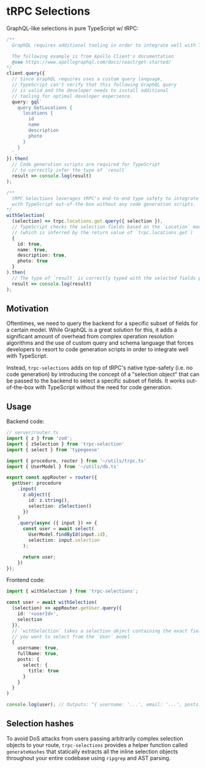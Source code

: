 # tRPC Selections

GraphQL-like selections in pure TypeScript w/ tRPC:

```typescript
/**
  GraphQL requires additional tooling in order to integrate well with TypeScript.

  The following example is from Apollo Client's documentation
  @see https://www.apollographql.com/docs/react/get-started/
*/
client.query({
  // Since GraphQL requires uses a custom query language,
  // TypeScript can't verify that this following GraphQL query
  // is valid and the developer needs to install additional
  // tooling for optimal developer experience.
  query: gql`
    query GetLocations {
      locations {
        id
        name
        description
        photo
      }
    }
  `,
}).then(
  // Code generation scripts are required for TypeScript
  // to correctly infer the type of `result`
  result => console.log(result)
);

/**
  tRPC Selections leverages tRPC's end-to-end type safety to integrate well
  with TypeScript out-of-the-box without any code generation scripts.
*/
withSelection(
  (selection) => trpc.locations.get.query({ selection }),
  // TypeScript checks the selection fields based on the `Location` model
  // (which is inferred by the return value of `trpc.locations.get`)
  {
    id: true,
    name: true,
    description: true,
    photo: true
  }
).then(
  // The type of `result` is correctly typed with the selected fields passed in the above selections object
  result => console.log(result)
);
```

## Motivation

Oftentimes, we need to query the backend for a specific subset of fields for a certain model. While GraphQL is a great solution for this, it adds a significant amount of overhead from complex operation resolution algorithms and the use of custom query and schema language that forces developers to resort to code generation scripts in order to integrate well with TypeScript.

Instead, `trpc-selections` adds on top of tRPC's native type-safety (i.e. no code generation) by introducing the concept of a "selection object" that can be passed to the backend to select a specific subset of fields. It works out-of-the-box with TypeScript without the need for code generation.

## Usage

Backend code:

```typescript
// server/router.ts
import { z } from 'zod';
import { zSelection } from 'trpc-selection'
import { select } from 'typegeese'

import { procedure, router } from '~/utils/trpc.ts'
import { UserModel } from '~/utils/db.ts'

export const appRouter = router({
  getUser: procedure
    .input(
      z.object({
        id: z.string(),
        selection: zSelection()
      })
    )
    .query(async ({ input }) => {
      const user = await select(
        UserModel.findById(input.id),
        selection: input.selection
      );

      return user;
    })
});
```

Frontend code:
```typescript
import { withSelection } from 'trpc-selections';

const user = await withSelection(
  (selection) => appRouter.getUser.query({
    id: '<userId>',
    selection
  }),
  // `withSelection` takes a selection object containing the exact fields
  // you want to select from the `User` model
  {
    username: true,
    fullName: true,
    posts: {
      select: {
        title: true
      }
    }
  }
)

console.log(user); // Outputs: "{ username: '...', email: '...', posts: [{ title: '...' }, ...] }"
```

## Selection hashes

To avoid DoS attacks from users passing arbitrarily complex selection objects to your route, `trpc-selections` provides a helper function called `generateHashes` that statically extracts all the inline selection objects throughout your entire codebase using `ripgrep` and AST parsing.


